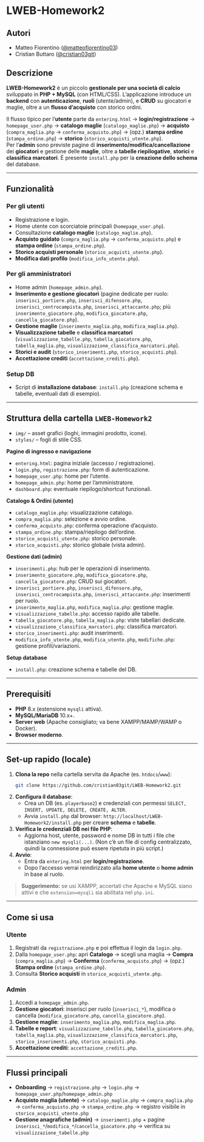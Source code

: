 # LWEB-Homework2

## Autori
- Matteo Fiorentino ([@matteofiorentino03](https://github.com/matteofiorentino03))
- Cristian Buttaro ([@cristian03git](https://github.com/cristian03git))

## Descrizione
**LWEB-Homework2** è un piccolo **gestionale per una società di calcio** sviluppato in **PHP + MySQL** (con HTML/CSS). L’applicazione introduce un **backend** con **autenticazione**, **ruoli** (utente/admin), e **CRUD** su giocatori e maglie, oltre a un **flusso d’acquisto** con storico ordini.

Il flusso tipico per l’**utente** parte da `entering.html` → **login/registrazione** → `homepage_user.php` → **catalogo maglie** (`catalogo_maglie.php`) → **acquisto** (`compra_maglia.php` → `conferma_acquisto.php`) → (opz.) **stampa ordine** (`stampa_ordine.php`) → **storico** (`storico_acquisti_utente.php`).  
Per l’**admin** sono previste pagine di **inserimento/modifica/cancellazione** dei **giocatori** e gestione delle **maglie**, oltre a **tabelle riepilogative**, **storici** e **classifica marcatori**. È presente `install.php` per la **creazione dello schema** del database.

---

## Funzionalità

### Per gli utenti
- Registrazione e login.
- Home utente con scorciatoie principali (`homepage_user.php`).
- Consultazione **catalogo maglie** (`catalogo_maglie.php`).
- **Acquisto guidato** (`compra_maglia.php` → `conferma_acquisto.php`) e **stampa ordine** (`stampa_ordine.php`).
- **Storico acquisti personale** (`storico_acquisti_utente.php`).
- **Modifica dati profilo** (`modifica_info_utente.php`).

### Per gli amministratori
- Home admin (`homepage_admin.php`).
- **Inserimento e gestione giocatori** (pagine dedicate per ruolo: `inserisci_portiere.php`, `inserisci_difensore.php`, `inserisci_centrocampista.php`, `inserisci_attaccante.php`; più `inserimento_giocatore.php`, `modifica_giocatore.php`, `cancella_giocatore.php`).
- **Gestione maglie** (`inserimento_maglia.php`, `modifica_maglia.php`).
- **Visualizzazione tabelle** e **classifica marcatori** (`visualizzazione_tabelle.php`, `tabella_giocatore.php`, `tabella_maglia.php`, `visualizzazione_classifica_marcatori.php`).
- **Storici e audit** (`storico_inserimenti.php`, `storico_acquisti.php`).
- **Accettazione crediti** (`accettazione_crediti.php`).

### Setup DB
- Script di **installazione database**: `install.php` (creazione schema e tabelle, eventuali dati di esempio).

---

## Struttura della cartella `LWEB-Homework2`
- `img/` – asset grafici (loghi, immagini prodotto, icone).
- `styles/` – fogli di stile CSS.

**Pagine di ingresso e navigazione**
- `entering.html`: pagina iniziale (accesso / registrazione).
- `login.php`, `registrazione.php`: form di autenticazione.
- `homepage_user.php`: home per l’utente.
- `homepage_admin.php`: home per l’amministratore.
- `dashboard.php`: eventuale riepilogo/shortcut funzionali.

**Catalogo & Ordini (utente)**
- `catalogo_maglie.php`: visualizzazione catalogo.
- `compra_maglia.php`: selezione e avvio ordine.
- `conferma_acquisto.php`: conferma operazione d’acquisto.
- `stampa_ordine.php`: stampa/riepilogo dell’ordine.
- `storico_acquisti_utente.php`: storico personale.
- `storico_acquisti.php`: storico globale (vista admin).

**Gestione dati (admin)**
- `inserimenti.php`: hub per le operazioni di inserimento.
- `inserimento_giocatore.php`, `modifica_giocatore.php`, `cancella_giocatore.php`: CRUD sui giocatori.
- `inserisci_portiere.php`, `inserisci_difensore.php`, `inserisci_centrocampista.php`, `inserisci_attaccante.php`: inserimenti per ruolo.
- `inserimento_maglia.php`, `modifica_maglia.php`: gestione maglie.
- `visualizzazione_tabelle.php`: accesso rapido alle tabelle.
- `tabella_giocatore.php`, `tabella_maglia.php`: viste tabellari dedicate.
- `visualizzazione_classifica_marcatori.php`: classifica marcatori.
- `storico_inserimenti.php`: audit inserimenti.
- `modifica_info_utente.php`, `modifica_utente.php`, `modifiche.php`: gestione profili/variazioni.

**Setup database**
- `install.php`: creazione schema e tabelle del DB.

---

## Prerequisiti
- **PHP** 8.x (estensione `mysqli` attiva).
- **MySQL/MariaDB** 10.x+.
- **Server web** (Apache consigliato; va bene XAMPP/MAMP/WAMP o Docker).
- **Browser moderno**.

---

## Set-up rapido (locale)
1. **Clona la repo** nella cartella servita da Apache (es. `htdocs`/`www`):
   ```bash
   git clone https://github.com/cristian03git/LWEB-Homework2.git
   ```
2. **Configura il database**:
   - Crea un DB (es. `playerbase2`) e credenziali con permessi `SELECT, INSERT, UPDATE, DELETE, CREATE, ALTER`.
   - Avvia `install.php` dal browser: `http://localhost/LWEB-Homework2/install.php` per creare **schema** e **tabelle**.
3. **Verifica le credenziali DB nei file PHP**:
   - Aggiorna host, utente, password e nome DB in tutti i file che istanziano `new mysqli(...)`. (Non c’è un file di config centralizzato, quindi la connessione può essere ripetuta in più script.)
4. **Avvio**:
   - Entra da `entering.html` per **login/registrazione**.
   - Dopo l’accesso verrai reindirizzato alla **home utente** o **home admin** in base al ruolo.

> **Suggerimento:** se usi XAMPP, accertati che Apache e MySQL siano attivi e che `extension=mysqli` sia abilitata nel `php.ini`.

---

## Come si usa

### Utente
1. Registrati da `registrazione.php` e poi effettua il login da `login.php`.
2. Dalla `homepage_user.php`: apri **Catalogo** → scegli una maglia → **Compra** (`compra_maglia.php`) → **Conferma** (`conferma_acquisto.php`) → (opz.) **Stampa ordine** (`stampa_ordine.php`).
3. Consulta **Storico acquisti** in `storico_acquisti_utente.php`.

### Admin
1. Accedi a `homepage_admin.php`.
2. **Gestione giocatori**: inserisci per ruolo (`inserisci_*`), modifica o cancella (`modifica_giocatore.php`, `cancella_giocatore.php`).
3. **Gestione maglie**: `inserimento_maglia.php`, `modifica_maglia.php`.
4. **Tabelle e report**: `visualizzazione_tabelle.php`, `tabella_giocatore.php`, `tabella_maglia.php`, `visualizzazione_classifica_marcatori.php`, `storico_inserimenti.php`, `storico_acquisti.php`.
5. **Accettazione crediti**: `accettazione_crediti.php`.

---

## Flussi principali

- **Onboarding** → `registrazione.php` → `login.php` → `homepage_user.php`/`homepage_admin.php`  
- **Acquisto maglia (utente)** → `catalogo_maglie.php` → `compra_maglia.php` → `conferma_acquisto.php` → `stampa_ordine.php` → registro visibile in `storico_acquisti_utente.php`  
- **Gestione anagrafiche (admin)** → `inserimenti.php` + pagine `inserisci_*`/`modifica_*`/`cancella_giocatore.php` → verifica su `visualizzazione_tabelle.php`


